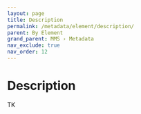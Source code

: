 ```yaml
---
layout: page
title: Description
permalink: /metadata/element/description/
parent: By Element
grand_parent: MMS › Metadata
nav_exclude: true
nav_order: 12
---
```


# Description
TK